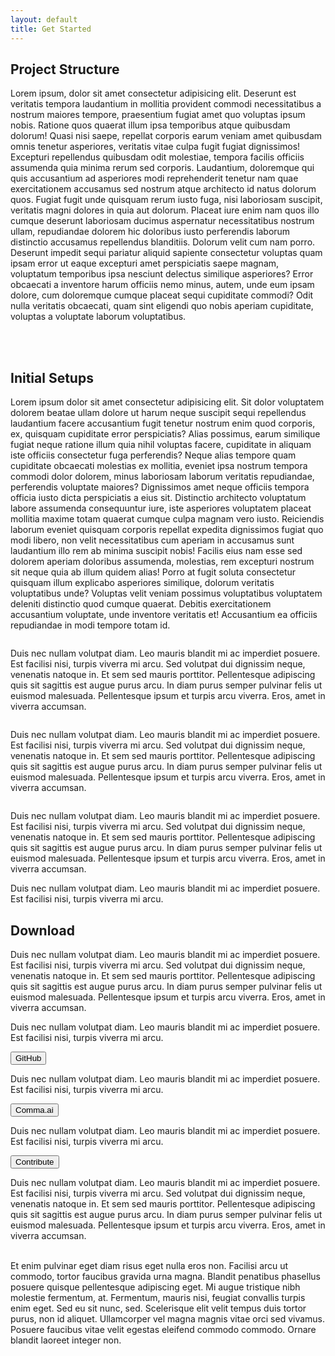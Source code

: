```yaml
---
layout: default
title: Get Started
---
```


<h2>Project Structure</h2>
<p>Lorem ipsum, dolor sit amet consectetur adipisicing elit. Deserunt est veritatis tempora laudantium in mollitia
    provident commodi necessitatibus a nostrum maiores tempore, praesentium fugiat amet quo voluptas ipsum nobis.
    Ratione quos quaerat illum ipsa temporibus atque quibusdam dolorum! Quasi nisi saepe, repellat corporis earum veniam
    amet quibusdam omnis tenetur asperiores, veritatis vitae culpa fugit fugiat dignissimos! Excepturi repellendus
    quibusdam odit molestiae, tempora facilis officiis assumenda quia minima rerum sed corporis. Laudantium, doloremque
    qui quis accusantium ad asperiores modi reprehenderit tenetur nam quae exercitationem accusamus sed nostrum atque
    architecto id natus dolorum quos. Fugiat fugit unde quisquam rerum iusto fuga, nisi laboriosam suscipit, veritatis
    magni dolores in quia aut dolorum. Placeat iure enim nam quos illo cumque deserunt laboriosam ducimus aspernatur
    necessitatibus nostrum ullam, repudiandae dolorem hic doloribus iusto perferendis laborum distinctio accusamus
    repellendus blanditiis. Dolorum velit cum nam porro. Deserunt impedit sequi pariatur aliquid sapiente consectetur
    voluptas quam ipsam error ut eaque excepturi amet perspiciatis saepe magnam, voluptatum temporibus ipsa nesciunt
    delectus similique asperiores? Error obcaecati a inventore harum officiis nemo minus, autem, unde eum ipsam dolore,
    cum doloremque cumque placeat sequi cupiditate commodi? Odit nulla veritatis obcaecati, quam sint eligendi quo nobis
    aperiam cupiditate, voluptas a voluptate laborum voluptatibus.</p>
<br><br>


<h2>Initial Setups</h2>
<p class="mb-12">Lorem ipsum dolor sit amet consectetur adipisicing elit. Sit dolor voluptatem dolorem beatae ullam
    dolore ut harum
    neque suscipit sequi repellendus laudantium facere accusantium fugit tenetur nostrum enim quod corporis, ex,
    quisquam cupiditate error perspiciatis? Alias possimus, earum similique fugiat neque ratione illum quia nihil
    voluptas facere, cupiditate in aliquam iste officiis consectetur fuga perferendis? Neque alias tempore quam
    cupiditate obcaecati molestias ex mollitia, eveniet ipsa nostrum tempora commodi dolor dolorem, minus laboriosam
    laborum veritatis repudiandae, perferendis voluptate maiores? Dignissimos amet neque officiis tempora officia iusto
    dicta perspiciatis a eius sit. Distinctio architecto voluptatum labore assumenda consequuntur iure, iste asperiores
    voluptatem placeat mollitia maxime totam quaerat cumque culpa magnam vero iusto. Reiciendis laborum eveniet quisquam
    corporis repellat expedita dignissimos fugiat quo modi libero, non velit necessitatibus cum aperiam in accusamus
    sunt laudantium illo rem ab minima suscipit nobis! Facilis eius nam esse sed dolorem aperiam doloribus assumenda,
    molestias, rem excepturi nostrum sit neque quia ab illum quidem alias! Porro at fugit soluta consectetur quisquam
    illum explicabo asperiores similique, dolorum veritatis voluptatibus unde? Voluptas velit veniam possimus
    voluptatibus voluptatem deleniti distinctio quod cumque quaerat. Debitis exercitationem accusantium voluptate, unde
    inventore veritatis et! Accusantium ea officiis repudiandae in modi tempore totam id.</p>

<div class="grid lg:grid-cols-2 gap-4 mb-6">
    <picture>
        <source srcset="" type="image/webp">
        <source srcset="assets/img/explanation-models.png" type="image/png">
        <img src="" alt="">
    </picture>
    <p>Duis nec nullam volutpat diam. Leo mauris blandit mi ac imperdiet posuere. Est facilisi nisi, turpis viverra mi
        arcu. Sed volutpat dui dignissim neque, venenatis natoque in. Et sem sed mauris porttitor. Pellentesque
        adipiscing quis sit sagittis est augue purus arcu. In diam purus semper pulvinar felis ut euismod malesuada.
        Pellentesque ipsum et turpis arcu viverra. Eros, amet in viverra accumsan.</p>
</div>

<div class="grid lg:grid-cols-2 gap-4 mb-6">
    <picture>
        <source srcset="" type="image/webp">
        <source srcset="assets/img/explanation-models.png" type="image/png">
        <img src="" alt="">
    </picture>
    <p>Duis nec nullam volutpat diam. Leo mauris blandit mi ac imperdiet posuere. Est facilisi nisi, turpis viverra mi
        arcu. Sed volutpat dui dignissim neque, venenatis natoque in. Et sem sed mauris porttitor. Pellentesque
        adipiscing quis sit sagittis est augue purus arcu. In diam purus semper pulvinar felis ut euismod malesuada.
        Pellentesque ipsum et turpis arcu viverra. Eros, amet in viverra accumsan.</p>
</div>

<div class="grid lg:grid-cols-2 gap-4 mb-6">
    <picture>
        <source srcset="" type="image/webp">
        <source srcset="assets/img/explanation-models.png" type="image/png">
        <img src="" alt="">
    </picture>
    <p>Duis nec nullam volutpat diam. Leo mauris blandit mi ac imperdiet posuere. Est facilisi nisi, turpis viverra mi
        arcu. Sed volutpat dui dignissim neque, venenatis natoque in. Et sem sed mauris porttitor. Pellentesque
        adipiscing quis sit sagittis est augue purus arcu. In diam purus semper pulvinar felis ut euismod malesuada.
        Pellentesque ipsum et turpis arcu viverra. Eros, amet in viverra accumsan.</p>
</div>

<p class="mb-12">Duis nec nullam volutpat diam. Leo mauris blandit mi ac imperdiet posuere. Est facilisi nisi, turpis
    viverra mi arcu.</p>

<h2>Download</h2>
<p class="mb-12">Duis nec nullam volutpat diam. Leo mauris blandit mi ac imperdiet posuere. Est facilisi nisi, turpis
    viverra mi arcu.
    Sed volutpat dui dignissim neque, venenatis natoque in. Et sem sed mauris porttitor. Pellentesque adipiscing quis
    sit sagittis est augue purus arcu. In diam purus semper pulvinar felis ut euismod malesuada. Pellentesque ipsum et
    turpis arcu viverra. Eros, amet in viverra accumsan.</p>

<div class="justify-center md:justify-start flex flex-wrap md:flex-nowrap mb-8 md:space-y-0 space-x-14 space-y-4 space-x-reverse">
    <p>Duis nec nullam volutpat diam. Leo mauris blandit mi ac imperdiet posuere. Est facilisi nisi, turpis viverra mi
        arcu.</p>
    <button class="btn btn--black">GitHub</button>
</div>

<div class="justify-center dm:justify-start flex flex-wrap md:flex-nowrap mb-8 md:space-y-0 space-x-14 space-y-4 space-x-reverse">
    <p>Duis nec nullam volutpat diam. Leo mauris blandit mi ac imperdiet posuere. Est facilisi nisi, turpis viverra mi
        arcu.</p>
    <button class="btn btn--black">Comma.ai</button>
</div>

<div class="justify-center md:justify-start flex flex-wrap md:flex-nowrap mb-12 md:space-y-0 space-x-14 space-y-4 space-x-reverse">
    <p>Duis nec nullam volutpat diam. Leo mauris blandit mi ac imperdiet posuere. Est facilisi nisi, turpis viverra mi
        arcu.</p>
    <button class="btn btn--orange">Contribute</button>
</div>

<p>Duis nec nullam volutpat diam. Leo mauris blandit mi ac imperdiet posuere. Est facilisi nisi, turpis viverra mi arcu.
    Sed volutpat dui dignissim neque, venenatis natoque in. Et sem sed mauris porttitor. Pellentesque adipiscing quis
    sit sagittis est augue purus arcu. In diam purus semper pulvinar felis ut euismod malesuada. Pellentesque ipsum et
    turpis arcu viverra. Eros, amet in viverra accumsan.<br><br>
</p>
<p>Et enim pulvinar eget diam risus eget nulla eros non. Facilisi arcu ut commodo, tortor faucibus gravida urna magna.
    Blandit penatibus phasellus posuere quisque pellentesque adipiscing eget. Mi augue tristique nibh molestie
    fermentum, at. Fermentum, mauris nisi, feugiat convallis turpis enim eget. Sed eu sit nunc, sed. Scelerisque elit
    velit tempus duis tortor purus, non id aliquet. Ullamcorper vel magna magnis vitae orci sed vivamus. Posuere
    faucibus vitae velit egestas eleifend commodo commodo. Ornare blandit laoreet integer non.
</p>